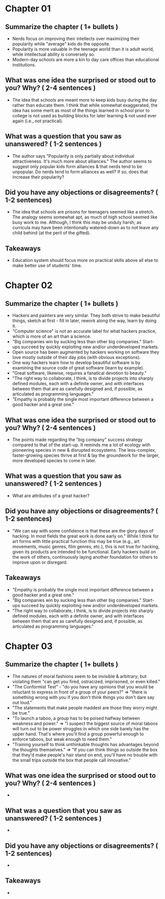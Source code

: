 # Chapter 01

## Summarize the chapter ( 1+ bullets )
  
* Nerds focus on improving their intellects over maximizing their popularity while "average" kids do the opposite.
* Popularity is more valuable in the teenage world than it is adult world, while intellectual ability is conversely so.
* Modern-day schools are more a kin to day care offices than educational institutions.

## What was one idea the surprised or stood out to you? Why? ( 2-4 sentences ) 

* The idea that schools are meant more to keep kids busy during the day rather than educate them.  I think that while somewhat exaggerated, the idea has some merit as most of the things learned in school prior to college is not used as building blocks for later learning & not used ever again (i.e., not practical).

## What was a question that you saw as unanswered? ( 1-2 sentences )

* The author says "Popularity is only partially about individual attractiveness. It's much more about alliances."  The author seems to suggest only popular kids form alliances & that nerds tend to be unpopular.  Do nerds tend to form alliances as well?  If so, does that increase their popularity?

## Did you have any objections or disagreements? ( 1-2 sentences) 

* The idea that schools are prisons for teenagers seemed like a stretch.  The analogy seems somewhat apt, as much of high school seemed like busy work to me.  Although, I think this may be unduly harsh; as curricula may have been intentionally watered-down as to not leave any child behind (at the peril of the gifted).

## Takeaways

* Education system should focus more on practical skills above all else to make better use of students' time.



# Chapter 02

## Summarize the chapter ( 1+ bullets )
  
* Hackers and painters are very similar.  They both strive to make beautiful things, sketch at first - fill in later, rework along the way, learn by doing it.
* "Computer science" is not an accurate label for what hackers practice, which is more of an art than a science.
* "Big companies win by sucking less than other big companies." Start-ups succeed by quickly exploiting new and/or underdeveloped markets.
* Open source has been augmented by hackers working on software they love mostly outside of their day jobs (with obvious exceptions).
* One way hackers learn how to develop beautiful software is by examining the source code of great software (learn by example).
* "Great software, likewise, requires a fanatical devotion to beauty."
* "The right way to collaborate, I think, is to divide projects into sharply defined modules, each with a definite owner, and with interfaces between them that are as carefully designed and, if possible, as articulated as programming languages."
* "Empathy is probably the single most important difference between a good hacker and a great one."

## What was one idea the surprised or stood out to you? Why? ( 2-4 sentences ) 

* The points made regarding the "big company" success strategy compared to that of the start-up.  It reminds me a lot of ecology with pioneering species in new & disrupted ecosystems.  The less-complex, faster-growing species thrive at first & lay the groundwork for the larger, more developed species to come in later.

## What was a question that you saw as unanswered? ( 1-2 sentences )

* What are attributes of a great hacker?

## Did you have any objections or disagreements? ( 1-2 sentences) 

* "We can say with some confidence is that these are the glory days of hacking. In most fields the great work is done early on."  While I think for art forms with little practical function this may be true (e.g., art movements, music genres, film genres, etc.), this is not true for hacking, given its products are intended to be functional.  Early hackers build on the work of others, continuously laying another foundation for others to improve upon or disregard. 

## Takeaways

* "Empathy is probably the single most important difference between a good hacker and a great one."
* "Big companies win by sucking less than other big companies." Start-ups succeed by quickly exploiting new and/or underdeveloped markets.
* "The right way to collaborate, I think, is to divide projects into sharply defined modules, each with a definite owner, and with interfaces between them that are as carefully designed and, if possible, as articulated as programming languages."



# Chapter 03

## Summarize the chapter ( 1+ bullets )
  
* The natures of moral fashions seem to be invisible & arbitrary; but violating them "can get you fired, ostracized, imprisoned, or even killed."
* "The Conformist Test" - "do you have any opinions that you would be reluctant to express in front of a group of your peers?" => "there is something wrong with you if you don't think things you don't dare say out loud."
* "The statements that make people maddest are those they worry might be true."
* "To launch a taboo, a group has to be poised halfway between weakness and power." => "I suspect the biggest source of moral taboos will turn out to be power struggles in which one side barely has the upper hand. That's where you'll find a group powerful enough to enforce taboos, but weak enough to need them."
* "Training yourself to think unthinkable thoughts has advantages beyond the thoughts themselves." => "If you can think things so outside the box that they'd make people's hair stand on end, you'll have no trouble with the small trips outside the box that people call innovative."

## What was one idea the surprised or stood out to you? Why? ( 2-4 sentences ) 

* 

## What was a question that you saw as unanswered? ( 1-2 sentences )

* 

## Did you have any objections or disagreements? ( 1-2 sentences) 

* 

## Takeaways

*